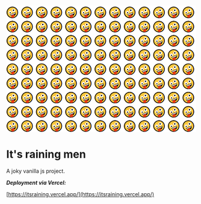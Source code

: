 ![website preview](./images/screenshot-kopie.png)

# It's raining men

A joky vanilla js project.

***Deployment via Vercel:***

[https://itsraining.vercel.app/](https://itsraining.vercel.app/)
